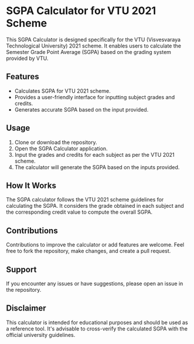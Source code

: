 # SGPA Calculator for VTU 2021 Scheme

This SGPA Calculator is designed specifically for the VTU (Visvesvaraya Technological University) 2021 scheme. It enables users to calculate the Semester Grade Point Average (SGPA) based on the grading system provided by VTU.

## Features

- Calculates SGPA for VTU 2021 scheme.
- Provides a user-friendly interface for inputting subject grades and credits.
- Generates accurate SGPA based on the input provided.

## Usage

1. Clone or download the repository.
2. Open the SGPA Calculator application.
3. Input the grades and credits for each subject as per the VTU 2021 scheme.
4. The calculator will generate the SGPA based on the inputs provided.

## How It Works

The SGPA calculator follows the VTU 2021 scheme guidelines for calculating the SGPA. It considers the grade obtained in each subject and the corresponding credit value to compute the overall SGPA.

## Contributions

Contributions to improve the calculator or add features are welcome. Feel free to fork the repository, make changes, and create a pull request.

## Support

If you encounter any issues or have suggestions, please open an issue in the repository.

## Disclaimer

This calculator is intended for educational purposes and should be used as a reference tool. It's advisable to cross-verify the calculated SGPA with the official university guidelines.


